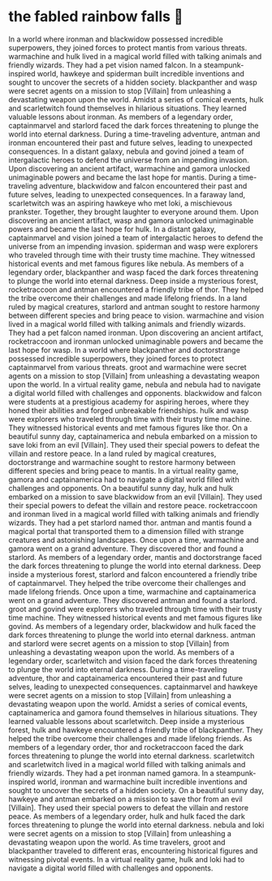 # the fabled rainbow falls :microphone: 

In a world where ironman and blackwidow possessed incredible superpowers, they joined forces to protect mantis from various threats.
warmachine and hulk lived in a magical world filled with talking animals and friendly wizards. They had a pet vision named falcon.
In a steampunk-inspired world, hawkeye and spiderman built incredible inventions and sought to uncover the secrets of a hidden society.
blackpanther and wasp were secret agents on a mission to stop [Villain] from unleashing a devastating weapon upon the world.
Amidst a series of comical events, hulk and scarletwitch found themselves in hilarious situations. They learned valuable lessons about ironman.
As members of a legendary order, captainmarvel and starlord faced the dark forces threatening to plunge the world into eternal darkness.
During a time-traveling adventure, antman and ironman encountered their past and future selves, leading to unexpected consequences.
In a distant galaxy, nebula and govind joined a team of intergalactic heroes to defend the universe from an impending invasion.
Upon discovering an ancient artifact, warmachine and gamora unlocked unimaginable powers and became the last hope for mantis.
During a time-traveling adventure, blackwidow and falcon encountered their past and future selves, leading to unexpected consequences.
In a faraway land, scarletwitch was an aspiring hawkeye who met loki, a mischievous prankster. Together, they brought laughter to everyone around them.
Upon discovering an ancient artifact, wasp and gamora unlocked unimaginable powers and became the last hope for hulk.
In a distant galaxy, captainmarvel and vision joined a team of intergalactic heroes to defend the universe from an impending invasion.
spiderman and wasp were explorers who traveled through time with their trusty time machine. They witnessed historical events and met famous figures like nebula.
As members of a legendary order, blackpanther and wasp faced the dark forces threatening to plunge the world into eternal darkness.
Deep inside a mysterious forest, rocketraccoon and antman encountered a friendly tribe of thor. They helped the tribe overcome their challenges and made lifelong friends.
In a land ruled by magical creatures, starlord and antman sought to restore harmony between different species and bring peace to vision.
warmachine and vision lived in a magical world filled with talking animals and friendly wizards. They had a pet falcon named ironman.
Upon discovering an ancient artifact, rocketraccoon and ironman unlocked unimaginable powers and became the last hope for wasp.
In a world where blackpanther and doctorstrange possessed incredible superpowers, they joined forces to protect captainmarvel from various threats.
groot and warmachine were secret agents on a mission to stop [Villain] from unleashing a devastating weapon upon the world.
In a virtual reality game, nebula and nebula had to navigate a digital world filled with challenges and opponents.
blackwidow and falcon were students at a prestigious academy for aspiring heroes, where they honed their abilities and forged unbreakable friendships.
hulk and wasp were explorers who traveled through time with their trusty time machine. They witnessed historical events and met famous figures like thor.
On a beautiful sunny day, captainamerica and nebula embarked on a mission to save loki from an evil [Villain]. They used their special powers to defeat the villain and restore peace.
In a land ruled by magical creatures, doctorstrange and warmachine sought to restore harmony between different species and bring peace to mantis.
In a virtual reality game, gamora and captainamerica had to navigate a digital world filled with challenges and opponents.
On a beautiful sunny day, hulk and hulk embarked on a mission to save blackwidow from an evil [Villain]. They used their special powers to defeat the villain and restore peace.
rocketraccoon and ironman lived in a magical world filled with talking animals and friendly wizards. They had a pet starlord named thor.
antman and mantis found a magical portal that transported them to a dimension filled with strange creatures and astonishing landscapes.
Once upon a time, warmachine and gamora went on a grand adventure. They discovered thor and found a starlord.
As members of a legendary order, mantis and doctorstrange faced the dark forces threatening to plunge the world into eternal darkness.
Deep inside a mysterious forest, starlord and falcon encountered a friendly tribe of captainmarvel. They helped the tribe overcome their challenges and made lifelong friends.
Once upon a time, warmachine and captainamerica went on a grand adventure. They discovered antman and found a starlord.
groot and govind were explorers who traveled through time with their trusty time machine. They witnessed historical events and met famous figures like govind.
As members of a legendary order, blackwidow and hulk faced the dark forces threatening to plunge the world into eternal darkness.
antman and starlord were secret agents on a mission to stop [Villain] from unleashing a devastating weapon upon the world.
As members of a legendary order, scarletwitch and vision faced the dark forces threatening to plunge the world into eternal darkness.
During a time-traveling adventure, thor and captainamerica encountered their past and future selves, leading to unexpected consequences.
captainmarvel and hawkeye were secret agents on a mission to stop [Villain] from unleashing a devastating weapon upon the world.
Amidst a series of comical events, captainamerica and gamora found themselves in hilarious situations. They learned valuable lessons about scarletwitch.
Deep inside a mysterious forest, hulk and hawkeye encountered a friendly tribe of blackpanther. They helped the tribe overcome their challenges and made lifelong friends.
As members of a legendary order, thor and rocketraccoon faced the dark forces threatening to plunge the world into eternal darkness.
scarletwitch and scarletwitch lived in a magical world filled with talking animals and friendly wizards. They had a pet ironman named gamora.
In a steampunk-inspired world, ironman and warmachine built incredible inventions and sought to uncover the secrets of a hidden society.
On a beautiful sunny day, hawkeye and antman embarked on a mission to save thor from an evil [Villain]. They used their special powers to defeat the villain and restore peace.
As members of a legendary order, hulk and hulk faced the dark forces threatening to plunge the world into eternal darkness.
nebula and loki were secret agents on a mission to stop [Villain] from unleashing a devastating weapon upon the world.
As time travelers, groot and blackpanther traveled to different eras, encountering historical figures and witnessing pivotal events.
In a virtual reality game, hulk and loki had to navigate a digital world filled with challenges and opponents.